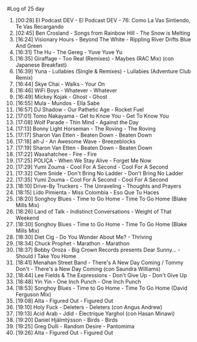 #Log of 25 day

1. [00:28] El Podcast DEV - El Podcast DEV - 76: Como La Vas Sintiendo, Te Vas Recargando
1. [02:45] Ben Crosland - Songs from Rainbow Hill - The Snow is Melting
1. [16:24] Visionary Hours - Beyond The White - Rippling River Drifts Blue And Green
1. [16:31] The Hu - The Gereg - Yuve Yuve Yu
1. [16:35] Giraffage - Too Real (Remixes) - Maybes (RAC Mix) (con Japanese Breakfast)
1. [16:39] Yuna - Lullabies (Single & Remixes) - Lullabies (Adventure Club Remix)
1. [16:44] Skye Chai - Walks - Your On
1. [16:46] WiFi Boys - Whatever - Whatever
1. [16:49] Mickey Kojak - Ghost - Ghost
1. [16:55] Mula - Mundos - Ella Sabe
1. [16:57] DJ Shadow - Our Pathetic Age - Rocket Fuel
1. [17:01] Tomo Nakayama - Get to Know You - Get To Know You
1. [17:08] Wolf Parade - Thin Mind - Against the Day
1. [17:13] Bonny Light Horseman - The Roving - The Roving
1. [17:17] Sharon Van Etten - Beaten Down - Beaten Down
1. [17:18] alt-J - An Awesome Wave - Breezeblocks
1. [17:19] Sharon Van Etten - Beaten Down - Beaten Down
1. [17:22] Waxahatchee - Fire - Fire
1. [17:25] POLIÇA - When We Stay Alive - Forget Me Now
1. [17:29] Yumi Zouma - Cool For A Second - Cool For A Second
1. [17:32] Clem Snide - Don't Bring No Ladder - Don't Bring No Ladder
1. [17:35] Yumi Zouma - Cool For A Second - Cool For A Second
1. [18:10] Drive-By Truckers - The Unraveling - Thoughts and Prayers
1. [18:15] Lido Pimienta - Miss Colombia - Eso Que Tu Haces
1. [18:20] Songhoy Blues - Time to Go Home - Time To Go Home (Blake Mills Mix)
1. [18:26] Land of Talk - Indistinct Conversations - Weight of That Weekend
1. [18:30] Songhoy Blues - Time to Go Home - Time To Go Home (Blake Mills Mix)
1. [18:30] Diet Cig - Do You Wonder About Me? - Thriving
1. [18:34] Chuck Prophet - Marathon - Marathon
1. [18:37] Bobby Oroza - Big Crown Records presents Dear Sunny… - Should I Take You Home
1. [18:41] Menahan Street Band - There's A New Day Coming / Tommy Don't - There's a New Day Coming (con Saundra Williams)
1. [18:44] Lee Fields & The Expressions - Don't Give Up - Don't Give Up
1. [18:48] Yin Yin - One Inch Punch - One Inch Punch
1. [18:53] Songhoy Blues - Time to Go Home - Time To Go Home (David Ferguson Mix)
1. [19:08] Alta - Figured Out - Figured Out
1. [19:10] Holy Fuck - Deleters - Deleters (con Angus Andrew)
1. [19:13] Acid Arab - Jdid - Électrique Yarghol (con Hasan Minawi)
1. [19:20] Daníel Hjálmtýsson - Birds - Birds
1. [19:25] Greg Dulli - Random Desire - Pantomima
1. [19:26] Alta - Figured Out - Figured Out
